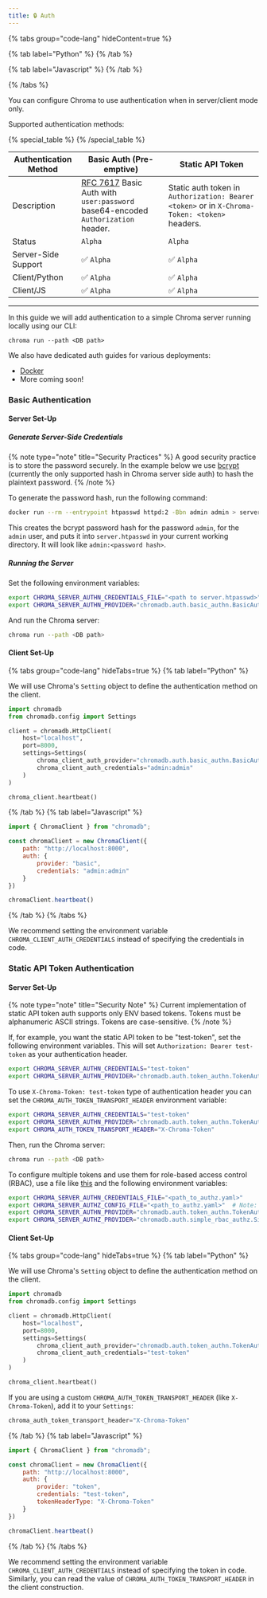 ```yaml
---
title: 🔒 Auth
---
```


{% tabs group="code-lang" hideContent=true %}

{% tab label="Python" %}
{% /tab %}

{% tab label="Javascript" %}
{% /tab %}

{% /tabs %}

You can configure Chroma to use authentication when in server/client mode only.

Supported authentication methods:

{% special_table %}
{% /special_table %}

| Authentication Method | Basic Auth (Pre-emptive)                                                                                                  | Static API Token                                                                              |
| --------------------- | ------------------------------------------------------------------------------------------------------------------------- | --------------------------------------------------------------------------------------------- |
| Description           | [RFC 7617](https://www.rfc-editor.org/rfc/rfc7617) Basic Auth with `user:password` base64-encoded `Authorization` header. | Static auth token in `Authorization: Bearer <token>` or in `X-Chroma-Token: <token>` headers. |
| Status                | `Alpha`                                                                                                                   | `Alpha`                                                                                       |
| Server-Side Support   | ✅ `Alpha`                                                                                                                | ✅ `Alpha`                                                                                    |
| Client/Python         | ✅ `Alpha`                                                                                                                | ✅ `Alpha`                                                                                    |
| Client/JS             | ✅ `Alpha`                                                                                                                | ✅ `Alpha`                                                                                    |

***

In this guide we will add authentication to a simple Chroma server running locally using our CLI:

```shell
chroma run --path <DB path>
```

We also have dedicated auth guides for various deployments:
* [Docker](/deployment/docker#authentication-with-docker)
* More coming soon!

### Basic Authentication

#### Server Set-Up

##### Generate Server-Side Credentials

{% note type="note" title="Security Practices" %}
A good security practice is to store the password securely. In the example below we use [bcrypt](https://en.wikipedia.org/wiki/Bcrypt) (currently the only supported hash in Chroma server side auth) to hash the plaintext password.
{% /note %}

To generate the password hash, run the following command:

```bash
docker run --rm --entrypoint htpasswd httpd:2 -Bbn admin admin > server.htpasswd
```

This creates the bcrypt password hash for the password `admin`, for the `admin` user, and puts it into `server.htpasswd` in your current working directory. It will look like `admin:<password hash>`.

##### Running the Server

Set the following environment variables:

```bash
export CHROMA_SERVER_AUTHN_CREDENTIALS_FILE="<path to server.htpasswd>"
export CHROMA_SERVER_AUTHN_PROVIDER="chromadb.auth.basic_authn.BasicAuthenticationServerProvider"
```

And run the Chroma server:

```bash
chroma run --path <DB path>
```

#### Client Set-Up

{% tabs group="code-lang" hideTabs=true %}
{% tab label="Python" %}

We will use Chroma's `Setting` object to define the authentication method on the client.

```python
import chromadb
from chromadb.config import Settings

client = chromadb.HttpClient(
    host="localhost",
    port=8000,
    settings=Settings(
        chroma_client_auth_provider="chromadb.auth.basic_authn.BasicAuthClientProvider",
        chroma_client_auth_credentials="admin:admin"
    )
)

chroma_client.heartbeat()
```

{% /tab %}
{% tab label="Javascript" %}

```javascript
import { ChromaClient } from "chromadb";

const chromaClient = new ChromaClient({ 
    path: "http://localhost:8000", 
    auth: {
        provider: "basic",
        credentials: "admin:admin"
    }
})

chromaClient.heartbeat()
```

{% /tab %}
{% /tabs %}

We recommend setting the environment variable `CHROMA_CLIENT_AUTH_CREDENTIALS` instead of specifying the credentials in code.

### Static API Token Authentication

#### Server Set-Up

{% note type="note" title="Security Note" %}
Current implementation of static API token auth supports only ENV based tokens. Tokens must be alphanumeric ASCII strings. Tokens are case-sensitive.
{% /note %}

If, for example, you want the static API token to be "test-token", set the following environment variables. This will set `Authorization: Bearer test-token` as your authentication header.

```bash
export CHROMA_SERVER_AUTHN_CREDENTIALS="test-token"
export CHROMA_SERVER_AUTHN_PROVIDER="chromadb.auth.token_authn.TokenAuthenticationServerProvider"
```

To use `X-Chroma-Token: test-token` type of authentication header you can set the `CHROMA_AUTH_TOKEN_TRANSPORT_HEADER` environment variable:

```bash
export CHROMA_SERVER_AUTHN_CREDENTIALS="test-token"
export CHROMA_SERVER_AUTHN_PROVIDER="chromadb.auth.token_authn.TokenAuthenticationServerProvider"
export CHROMA_AUTH_TOKEN_TRANSPORT_HEADER="X-Chroma-Token"
```

Then, run the Chroma server:

```bash
chroma run --path <DB path>
```

To configure multiple tokens and use them for role-based access control (RBAC), use a file like [this](https://github.com/chroma-core/chroma/blob/main/examples/basic_functionality/authz/authz.yaml) and the following environment variables:

```bash
export CHROMA_SERVER_AUTHN_CREDENTIALS_FILE="<path_to_authz.yaml>"
export CHROMA_SERVER_AUTHZ_CONFIG_FILE="<path_to_authz.yaml>"  # Note: these are the same!
export CHROMA_SERVER_AUTHN_PROVIDER="chromadb.auth.token_authn.TokenAuthenticationServerProvider"
export CHROMA_SERVER_AUTHZ_PROVIDER="chromadb.auth.simple_rbac_authz.SimpleRBACAuthorizationProvider"
```

#### Client Set-Up

{% tabs group="code-lang" hideTabs=true %}
{% tab label="Python" %}

We will use Chroma's `Setting` object to define the authentication method on the client.

```python
import chromadb
from chromadb.config import Settings

client = chromadb.HttpClient(
    host="localhost",
    port=8000,
    settings=Settings(
        chroma_client_auth_provider="chromadb.auth.token_authn.TokenAuthClientProvider",
        chroma_client_auth_credentials="test-token"
    )
)

chroma_client.heartbeat()
```

If you are using a custom `CHROMA_AUTH_TOKEN_TRANSPORT_HEADER` (like `X-Chroma-Token`), add it to your `Settings`:

```python
chroma_auth_token_transport_header="X-Chroma-Token"
```

{% /tab %}
{% tab label="Javascript" %}

```javascript
import { ChromaClient } from "chromadb";

const chromaClient = new ChromaClient({ 
    path: "http://localhost:8000", 
    auth: {
        provider: "token",
        credentials: "test-token",
        tokenHeaderType: "X-Chroma-Token"
    }
})

chromaClient.heartbeat()
```

{% /tab %}
{% /tabs %}

We recommend setting the environment variable `CHROMA_CLIENT_AUTH_CREDENTIALS` instead of specifying the token in code. Similarly, you can read the value of `CHROMA_AUTH_TOKEN_TRANSPORT_HEADER` in the client construction.
